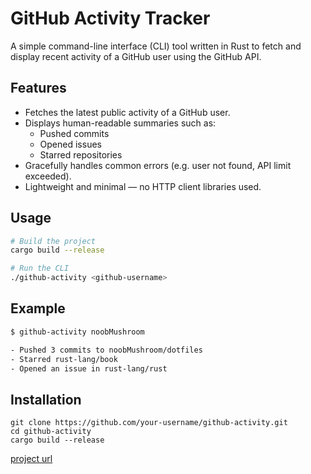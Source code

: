 # GitHub Activity Tracker

A simple command-line interface (CLI) tool written in Rust to fetch and display recent activity of a GitHub user using
the GitHub API.

## Features

- Fetches the latest public activity of a GitHub user.
- Displays human-readable summaries such as:
    - Pushed commits
    - Opened issues
    - Starred repositories
- Gracefully handles common errors (e.g. user not found, API limit exceeded).
- Lightweight and minimal — no HTTP client libraries used.

## Usage

```sh
# Build the project
cargo build --release

# Run the CLI
./github-activity <github-username>
```

## Example

```sh
$ github-activity noobMushroom

- Pushed 3 commits to noobMushroom/dotfiles
- Starred rust-lang/book
- Opened an issue in rust-lang/rust
 ```

## Installation

```shell
git clone https://github.com/your-username/github-activity.git
cd github-activity
cargo build --release
```

[project url](https://roadmap.sh/projects/github-user-activity)
